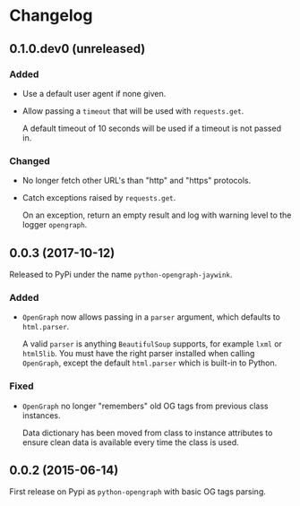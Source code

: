 # Changelog

## 0.1.0.dev0 (unreleased)

### Added

* Use a default user agent if none given.
* Allow passing a `timeout` that will be used with `requests.get`.

  A default timeout of 10 seconds will be used if a timeout is not passed in.

### Changed

* No longer fetch other URL's than "http" and "https" protocols.
* Catch exceptions raised by `requests.get`.

  On an exception, return an empty result and log with warning level to the logger `opengraph`.

## 0.0.3 (2017-10-12)

Released to PyPi under the name `python-opengraph-jaywink`.

### Added

* `OpenGraph` now allows passing in a `parser` argument, which defaults to `html.parser`.

  A valid `parser` is anything `BeautifulSoup` supports, for example `lxml` or `html5lib`. You must have the right parser installed when calling `OpenGraph`, except the default `html.parser` which is built-in to Python.

### Fixed

* `OpenGraph` no longer "remembers" old OG tags from previous class instances.

  Data dictionary has been moved from class to instance attributes to ensure clean data is available every time the class is used.

## 0.0.2 (2015-06-14)

First release on Pypi as `python-opengraph` with basic OG tags parsing.
